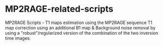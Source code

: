# MP2RAGE-related-scripts
MP2RAGE Scripts - 
T1 maps estimation using the MP2RAGE sequence
T1 map correction using an additional B1 map &amp; 
Background noise removal by using a "robust"/regularized version of the combination of the two inversion time images.


